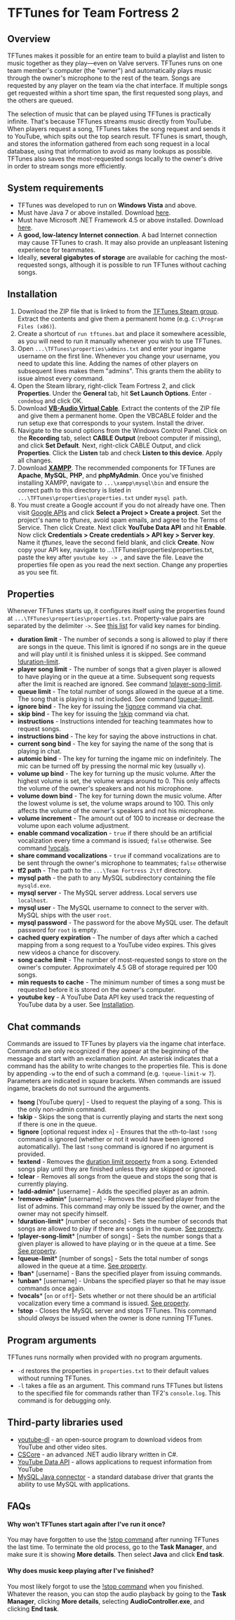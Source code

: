 # TFTunes for Team Fortress 2
## Overview
TFTunes makes it possible for an entire team to build a playlist and listen to music together as they play—even on Valve servers. TFTunes runs on one team member's computer (the "owner") and automatically plays music through the owner's microphone to the rest of the team. Songs are requested by any player on the team via the chat interface. If multiple songs get requested within a short time span, the first requested song plays, and the others are queued.

The selection of music that can be played using TFTunes is practically infinite. That's because TFTunes streams music directly from YouTube. When players request a song, TFTunes takes the song request and sends it to YouTube, which spits out the top search result. TFTunes is smart, though, and stores the information gathered from each song request in a local database, using that information to avoid as many lookups as possible. TFTunes also saves the most-requested songs locally to the owner's drive in order to stream songs more efficiently.

## System requirements

* TFTunes was developed to run on **Windows Vista** and above.
* Must have Java 7 or above installed. Download [here](https://java.com/en/).
* Must have Microsoft .NET Framework 4.5 or above installed. Download [here](https://www.microsoft.com/en-us/download/details.aspx?id=30653).
* A **good, low-latency Internet connection**. A bad Internet connection may cause TFTunes to crash. It may also provide an unpleasant listening experience for teammates.
* Ideally, **several gigabytes of storage** are available for caching the most-requested songs, although it is possible to run TFTunes without caching songs.

## Installation

 1. Download the ZIP file that is linked to from the [TFTunes Steam group](http://steamcommunity.com/groups/tftunes). Extract the contents and give them a permanent home (e.g. `C:\Program Files (x86)`).
 1. Create a shortcut of `run tftunes.bat` and place it somewhere acessible, as you will need to run it manually whenever you wish to use TFTunes.
 1. Open `...\TFTunes\properties\admins.txt` and enter your ingame username on the first line. Whenever you change your username, you need to update this line. Adding the names of other players on subsequent lines makes them "admins". This grants them the ability to issue almost every command.
 1. Open the Steam library, right-click Team Fortress 2, and click **Properties**. Under the **General** tab, hit **Set Launch Options**. Enter `-condebug` and click OK.
 1. Download [**VB-Audio Virtual Cable**](http://vb-audio.pagesperso-orange.fr/Cable/index.htm). Extract the contents of the ZIP file and give them a permanent home. Open the VBCABLE folder and the run setup exe that corresponds to your system. Install the driver.
 1. Navigate to the sound options from the Windows Control Panel. Click on the **Recording** tab, select **CABLE Output** (reboot computer if missing), and click **Set Default**. Next, right-click CABLE Output, and click **Properties**. Click the **Listen** tab and check **Listen to this device**. Apply all changes.
 1. Download [**XAMPP**](https://www.apachefriends.org/index.html). The recommended components for TFTunes are **Apache**, **MySQL**, **PHP**, and **phpMyAdmin**. Once you've finished installing XAMPP, navigate to `...\xampp\mysql\bin` and ensure the correct path to this directory is listed in `...\TFTunes\properties\properties.txt` under `mysql path`.
 1. You must create a Google account if you do not already have one. Then visit [Google APIs](https://console.developers.google.com/apis/library) and click **Select a Project > Create a project**. Set the project's name to *tftunes*, avoid spam emails, and agree to the Terms of Service. Then click Create. Next click **YouTube Data API** and hit **Enable**. Now click **Credentials > Create credentials > API key > Server key**. Name it *tftunes*, leave the second field blank, and click **Create**. Now copy your API key, navigate to ...\TFTunes\properties\properties.txt, paste the key after `youtube key -> `, and save the file. Leave the properties file open as you read the next section. Change any properties as you see fit.

## Properties
Whenever TFTunes starts up, it configures itself using the properties found at `...\TFTunes\properties\properties.txt`. Property-value pairs are separated by the delimiter ` -> `. See [this list](https://wiki.teamfortress.com/wiki/Scripting#List_of_key_names) for valid key names for binding.

* <a name="duration-limit-property"></a>**duration limit** - The number of seconds a song is allowed to play if there are songs in the queue. This limit is ignored if no songs are in the queue and will play until it is finished unless it is skipped. See command [!duration-limit](#duration-limit-command).
* <a name="player-song-limit-property"></a>**player song limit** - The number of songs that a given player is allowed to have playing or in the queue at a time. Subsequent song requests after the limit is reached are ignored. See command [!player-song-limit](#player-song-limit-command).
* <a name="queue-limit-property"></a>**queue limit** - The total number of songs allowed in the queue at a time. The song that is playing is not included. See command [!queue-limit](#queue-limit-command).
* **ignore bind** - The key for issuing the [!ignore](#ignore-command) command via chat.
* **skip bind** - The key for issuing the [!skip](#skip-command) command via chat.
* **instructions** - Instructions intended for teaching teammates how to request songs.
* **instructions bind** - The key for saying the above instructions in chat.
* **current song bind** - The key for saying the name of the song that is playing in chat.
* **automic bind** - The key for turning the ingame mic on indefinitely. The mic can be turned off by pressing the normal mic key (usually `v`).
* **volume up bind** - The key for turning up the music volume. After the highest volume is set, the volume wraps around to 0. This only affects the volume of the owner's speakers and not his microphone.
* **volume down bind** - The key for turning down the music volume. After the lowest volume is set, the volume wraps around to 100. This only affects the volume of the owner's speakers and not his microphone.
* **volume increment** - The amount out of 100 to increase or decrease the volume upon each volume adjustment.
* <a name="vocals-property"></a>**enable command vocalization** - `true` if there should be an artificial vocalization every time a command is issued; `false` otherwise. See command [!vocals](#vocals-command).
* **share command vocalizations** - `true` if command vocalizations are to be sent through the owner's microphone to teammates; `false` otherwise
* **tf2 path** - The path to the `...\Team Fortress 2\tf` directory.
* **mysql path** - the path to any MySQL subdirectory containing the file `mysqld.exe`.
* **mysql server** - The MySQL server address. Local servers use `localhost`.
* **mysql user** - The MySQL username to connect to the server with. MySQL ships with the user `root`.
* **mysql password** - The password for the above MySQL user. The default password for `root` is empty.
* **cached query expiration** - The number of days after which a cached mapping from a song request to a YouTube video expires. This gives new videos a chance for discovery.
* **song cache limit** - The number of most-requested songs to store on the owner's computer. Approximately 4.5 GB of storage required per 100 songs.
* **min requests to cache** - The minimum number of times a song must be requested before it is stored on the owner's computer.
* **youtube key** - A YouTube Data API key used track the requesting of YouTube data by a user. See [Installation](#installation).

## Chat commands
Commands are issued to TFTunes by players via the ingame chat interface. Commands are only recognized if they appear at the beginning of the message and start with an exclamation point. An asterisk indicates that a command has the ability to write changes to the properties file. This is done by appending `-w` to the end of such a command (e.g. `!queue-limit-w 7`). Parameters are indicated in square brackets. When commands are issued ingame, brackets do not surround the arguments.

* **!song** [YouTube query] - Used to request the playing of a song. This is the only non-admin command.
* <a name="skip-command"></a>**!skip** - Skips the song that is currently playing and starts the next song if there is one in the queue.
* <a name="ignore-command"></a>**!ignore** [optional request index `n`] - Ensures that the `n`th-to-last `!song` command is ignored (whether or not it would have been ignored automatically). The last `!song` command is ignored if no argument is provided.
* **!extend** - Removes the [duration limit property](#duration-limit-property) from a song. Extended songs play until they are finished unless they are skipped or ignored.
* **!clear** - Removes all songs from the queue and stops the song that is currently playing.
* **!add-admin*** [username] - Adds the specified player as an admin.
* **!remove-admin*** [username] - Removes the specified player from the list of admins. This command may only be issued by the owner, and the owner may not specify himself.
* <a name="duration-limit-command"></a>**!duration-limit*** [number of seconds] - Sets the number of seconds that songs are allowed to play if there are songs in the queue. [See property](#duration-limit-property).
* <a name="player-song-limit-command"></a>**!player-song-limit*** [number of songs] - Sets the number songs that a given player is allowed to have playing or in the queue at a time. See [See property](#player-song-limit-property).
* <a name="queue-limit-command"></a>**!queue-limit*** [number of songs] - Sets the total number of songs allowed in the queue at a time. [See property](#queue-limit-property).
* **!ban*** [username] - Bans the specified player from issuing commands.
* **!unban*** [username] - Unbans the specified player so that he may issue commands once again.
* <a name="vocals-command"></a>**!vocals*** [`on` or `off`]- Sets whether or not there should be an artificial vocalization every time a command is issued. [See property](#vocals-property).
* <a name="stop-command"></a>**!stop** - Closes the MySQL server and stops TFTunes. This command should *always* be issued when the owner is done running TFTunes.

## Program arguments
TFTunes runs normally when provided with no program arguments. 

 * `-d` restores the properties in `properties.txt` to their default values without running TFTunes.
 * `-l` takes a file as an argument. This command runs TFTunes but listens to the specified file for commands rather than TF2's `console.log`. This command is for debugging only.

## Third-party libraries used

* [youtube-dl](https://github.com/rg3/youtube-dl) - an open-source program to download videos from YouTube and other video sites.
* [CSCore](https://github.com/filoe/cscore) - an advanced .NET audio library written in C#.
* [YouTube Data API](https://developers.google.com/youtube/v3/) - allows applications to request information from YouTube
* [MySQL Java connector](https://dev.mysql.com/downloads/connector/) - a standard database driver that grants the ability to use MySQL with applications.

## FAQs
#### Why won't TFTunes start again after I've run it once?
You may have forgotten to use the [!stop command](#stop-command) after running TFTunes the last time. To terminate the old process, go to the **Task Manager**, and make sure it is showing **More details**. Then select **Java** and click **End task**.

#### Why does music keep playing after I've finished?
You most likely forgot to use the [!stop command](#stop-command) when you finished. Whatever the reason, you can stop the audio playback by going to the **Task Manager**, clicking **More details**, selecting **AudioController.exe**, and clicking **End task**.
